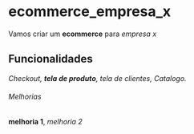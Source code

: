 # ecommerce_empresa_x

Vamos criar um **ecommerce** para *empresa x*

## Funcionalidades

_Checkout, **tela de produto**, tela de clientes, Catalogo._



###### Melhorias

__melhoria 1__, _melhoria 2_